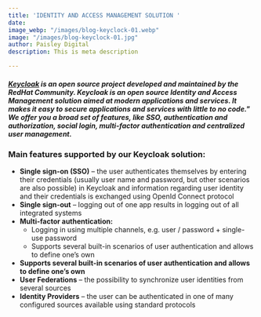 ```yaml
---
title: 'IDENTITY AND ACCESS MANAGEMENT SOLUTION '
date: 
image_webp: "/images/blog-keyclock-01.webp"
image: "/images/blog-keyclock-01.jpg"
author: Paisley Digital
description: This is meta description

---
```

##### [Keycloak](http://www.keycloak.org/) is an open source project developed and maintained by the RedHat Community. Keycloak is an open source Identity and Access Management solution aimed at modern applications and services. It makes it easy to secure applications and services with little to no code." We offer you a broad set of features, like SSO, authentication and authorization, social login, multi-factor authentication and centralized user management.

### **Main features supported by our Keycloak solution:**

* **Single sign-on (SSO)** – the user authenticates themselves by entering their credentials (usually user name and password, but other scenarios are also possible) in Keycloak and information regarding user identity and their credentials is exchanged using OpenId Connect protocol
* **Single sign-out** – logging out of one app results in logging out of all integrated systems
* **Multi-factor authentication:**
  * Logging in using multiple channels, e.g. user / password + single-use password
  * Supports several built-in scenarios of user authentication and allows to define one’s own
* **Supports several built-in scenarios of user authentication and allows to define one’s own**
* **User Federations** – the possibility to synchronize user identities from several sources
* **Identity Providers** – the user can be authenticated in one of many configured sources available using standard protocols
